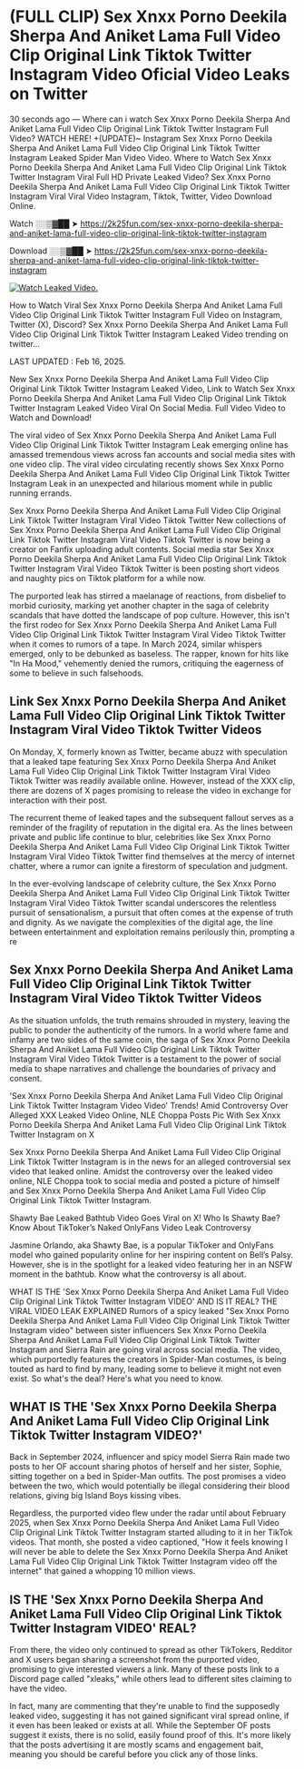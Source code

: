 # (FULL CLIP) Sex ️Xnxx ️Porno Deekila Sherpa And Aniket Lama Full Video Clip Original Link Tiktok Twitter Instagram Video Oficial Video Leaks on Twitter

30 seconds ago — Where can i watch Sex ️Xnxx ️Porno Deekila Sherpa And Aniket Lama Full Video Clip Original Link Tiktok Twitter Instagram Full Video? WATCH HERE! +(UPDATE)~ Instagram Sex ️Xnxx ️Porno Deekila Sherpa And Aniket Lama Full Video Clip Original Link Tiktok Twitter Instagram Leaked Spider Man Video Video. Where to Watch Sex ️Xnxx ️Porno Deekila Sherpa And Aniket Lama Full Video Clip Original Link Tiktok Twitter Instagram Viral Full HD Private Leaked Video? Sex ️Xnxx ️Porno Deekila Sherpa And Aniket Lama Full Video Clip Original Link Tiktok Twitter Instagram Viral Viral Video Instagram, Tiktok, Twitter, Video Download Online.

Watch ░░▒▓██ ➤ https://2k25fun.com/sex-️xnxx-️porno-deekila-sherpa-and-aniket-lama-full-video-clip-original-link-tiktok-twitter-instagram

Download ░░▒▓██ ➤ https://2k25fun.com/sex-️xnxx-️porno-deekila-sherpa-and-aniket-lama-full-video-clip-original-link-tiktok-twitter-instagram

[![Watch Leaked Video.](https://miro.medium.com/v2/resize:fit:828/format:webp/1*cilzJN44JGOrTw9NJCrNHA.gif "Watch Leaked Video")](https://2k25fun.com/sex-️xnxx-️porno-deekila-sherpa-and-aniket-lama-full-video-clip-original-link-tiktok-twitter-instagram)

How to Watch Viral Sex ️Xnxx ️Porno Deekila Sherpa And Aniket Lama Full Video Clip Original Link Tiktok Twitter Instagram Full Video on Instagram, Twitter (X), Discord? Sex ️Xnxx ️Porno Deekila Sherpa And Aniket Lama Full Video Clip Original Link Tiktok Twitter Instagram Leaked Video trending on twitter...

LAST UPDATED : Feb 16, 2025.

New Sex ️Xnxx ️Porno Deekila Sherpa And Aniket Lama Full Video Clip Original Link Tiktok Twitter Instagram Leaked Video, Link to Watch Sex ️Xnxx ️Porno Deekila Sherpa And Aniket Lama Full Video Clip Original Link Tiktok Twitter Instagram Leaked Video Viral On Social Media. Full Video Video to Watch and Download!

The viral video of Sex ️Xnxx ️Porno Deekila Sherpa And Aniket Lama Full Video Clip Original Link Tiktok Twitter Instagram Leak emerging online has amassed tremendous views across fan accounts and social media sites with one video clip. The viral video circulating recently shows Sex ️Xnxx ️Porno Deekila Sherpa And Aniket Lama Full Video Clip Original Link Tiktok Twitter Instagram Leak in an unexpected and hilarious moment while in public running errands.

Sex ️Xnxx ️Porno Deekila Sherpa And Aniket Lama Full Video Clip Original Link Tiktok Twitter Instagram Viral Video Tiktok Twitter New collections of Sex ️Xnxx ️Porno Deekila Sherpa And Aniket Lama Full Video Clip Original Link Tiktok Twitter Instagram Viral Video Tiktok Twitter is now being a creator on Fanfix uploading adult contents. Social media star Sex ️Xnxx ️Porno Deekila Sherpa And Aniket Lama Full Video Clip Original Link Tiktok Twitter Instagram Viral Video Tiktok Twitter is been posting short videos and naughty pics on Tiktok platform for a while now.

The purported leak has stirred a maelanage of reactions, from disbelief to morbid curiosity, marking yet another chapter in the saga of celebrity scandals that have dotted the landscape of pop culture. However, this isn't the first rodeo for Sex ️Xnxx ️Porno Deekila Sherpa And Aniket Lama Full Video Clip Original Link Tiktok Twitter Instagram Viral Video Tiktok Twitter when it comes to rumors of a tape. In March 2024, similar whispers emerged, only to be debunked as baseless. The rapper, known for hits like "In Ha Mood," vehemently denied the rumors, critiquing the eagerness of some to believe in such falsehoods.

## Link Sex ️Xnxx ️Porno Deekila Sherpa And Aniket Lama Full Video Clip Original Link Tiktok Twitter Instagram Viral Video Tiktok Twitter Videos

On Monday, X, formerly known as Twitter, became abuzz with speculation that a leaked tape featuring Sex ️Xnxx ️Porno Deekila Sherpa And Aniket Lama Full Video Clip Original Link Tiktok Twitter Instagram Viral Video Tiktok Twitter was readily available online. However, instead of the XXX clip, there are dozens of X pages promising to release the video in exchange for interaction with their post.

The recurrent theme of leaked tapes and the subsequent fallout serves as a reminder of the fragility of reputation in the digital era. As the lines between private and public life continue to blur, celebrities like Sex ️Xnxx ️Porno Deekila Sherpa And Aniket Lama Full Video Clip Original Link Tiktok Twitter Instagram Viral Video Tiktok Twitter find themselves at the mercy of internet chatter, where a rumor can ignite a firestorm of speculation and judgment.

In the ever-evolving landscape of celebrity culture, the Sex ️Xnxx ️Porno Deekila Sherpa And Aniket Lama Full Video Clip Original Link Tiktok Twitter Instagram Viral Video Tiktok Twitter scandal underscores the relentless pursuit of sensationalism, a pursuit that often comes at the expense of truth and dignity. As we navigate the complexities of the digital age, the line between entertainment and exploitation remains perilously thin, prompting a re

##  Sex ️Xnxx ️Porno Deekila Sherpa And Aniket Lama Full Video Clip Original Link Tiktok Twitter Instagram Viral Video Tiktok Twitter Videos

As the situation unfolds, the truth remains shrouded in mystery, leaving the public to ponder the authenticity of the rumors. In a world where fame and infamy are two sides of the same coin, the saga of Sex ️Xnxx ️Porno Deekila Sherpa And Aniket Lama Full Video Clip Original Link Tiktok Twitter Instagram Viral Video Tiktok Twitter is a testament to the power of social media to shape narratives and challenge the boundaries of privacy and consent.

'Sex ️Xnxx ️Porno Deekila Sherpa And Aniket Lama Full Video Clip Original Link Tiktok Twitter Instagram Video Video' Trends! Amid Controversy Over Alleged XXX Leaked Video Online, NLE Choppa Posts Pic With Sex ️Xnxx ️Porno Deekila Sherpa And Aniket Lama Full Video Clip Original Link Tiktok Twitter Instagram on X

Sex ️Xnxx ️Porno Deekila Sherpa And Aniket Lama Full Video Clip Original Link Tiktok Twitter Instagram is in the news for an alleged controversial sex video that leaked online. Amidst the controversy over the leaked video online, NLE Choppa took to social media and posted a picture of himself and Sex ️Xnxx ️Porno Deekila Sherpa And Aniket Lama Full Video Clip Original Link Tiktok Twitter Instagram.

Shawty Bae Leaked Bathtub Video Goes Viral on X! Who Is Shawty Bae? Know About TikToker’s Naked OnlyFans Video Leak Controversy

Jasmine Orlando, aka Shawty Bae, is a popular TikToker and OnlyFans model who gained popularity online for her inspiring content on Bell’s Palsy. However, she is in the spotlight for a leaked video featuring her in an NSFW moment in the bathtub. Know what the controversy is all about.

WHAT IS THE 'Sex ️Xnxx ️Porno Deekila Sherpa And Aniket Lama Full Video Clip Original Link Tiktok Twitter Instagram VIDEO' AND IS IT REAL? THE VIRAL VIDEO LEAK EXPLAINED Rumors of a spicy leaked "Sex ️Xnxx ️Porno Deekila Sherpa And Aniket Lama Full Video Clip Original Link Tiktok Twitter Instagram video" between sister influencers Sex ️Xnxx ️Porno Deekila Sherpa And Aniket Lama Full Video Clip Original Link Tiktok Twitter Instagram and Sierra Rain are going viral across social media. The video, which purportedly features the creators in Spider-Man costumes, is being touted as hard to find by many, leading some to believe it might not even exist. So what's the deal? Here's what you need to know.

## WHAT IS THE 'Sex ️Xnxx ️Porno Deekila Sherpa And Aniket Lama Full Video Clip Original Link Tiktok Twitter Instagram VIDEO?'

Back in September 2024, influencer and spicy model Sierra Rain made two posts to her OF account sharing photos of herself and her sister, Sophie, sitting together on a bed in Spider-Man outfits. The post promises a video between the two, which would potentially be illegal considering their blood relations, giving big Island Boys kissing vibes.

Regardless, the purported video flew under the radar until about February 2025, when Sex ️Xnxx ️Porno Deekila Sherpa And Aniket Lama Full Video Clip Original Link Tiktok Twitter Instagram started alluding to it in her TikTok videos. That month, she posted a video captioned, "How it feels knowing I will never be able to delete the Sex ️Xnxx ️Porno Deekila Sherpa And Aniket Lama Full Video Clip Original Link Tiktok Twitter Instagram video off the internet" that gained a whopping 10 million views.

## IS THE 'Sex ️Xnxx ️Porno Deekila Sherpa And Aniket Lama Full Video Clip Original Link Tiktok Twitter Instagram VIDEO' REAL?

From there, the video only continued to spread as other TikTokers, Redditor and X users began sharing a screenshot from the purported video, promising to give interested viewers a link. Many of these posts link to a Discord page called "xleaks," while others lead to different sites claiming to have the video.

In fact, many are commenting that they're unable to find the supposedly leaked video, suggesting it has not gained significant viral spread online, if it even has been leaked or exists at all. While the September OF posts suggest it exists, there is no solid, easily found proof of this. It's more likely that the posts advertising it are mostly scams and engagement bait, meaning you should be careful before you click any of those links.